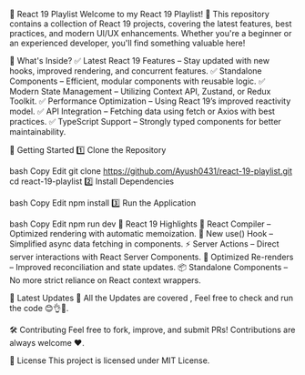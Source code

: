 🚀 React 19 Playlist
Welcome to my React 19 Playlist! 🎉 This repository contains a collection of React 19 projects, covering the latest features, best practices, and modern UI/UX enhancements. Whether you're a beginner or an experienced developer, you'll find something valuable here!

📌 What's Inside?
✅ Latest React 19 Features – Stay updated with new hooks, improved rendering, and concurrent features.
✅ Standalone Components – Efficient, modular components with reusable logic.
✅ Modern State Management – Utilizing Context API, Zustand, or Redux Toolkit.
✅ Performance Optimization – Using React 19’s improved reactivity model.
✅ API Integration – Fetching data using fetch or Axios with best practices.
✅ TypeScript Support – Strongly typed components for better maintainability.


🚀 Getting Started
1️⃣ Clone the Repository

bash
Copy
Edit
git clone https://github.com/Ayush0431/react-19-playlist.git
cd react-19-playlist
2️⃣ Install Dependencies

bash
Copy
Edit
npm install
3️⃣ Run the Application

bash
Copy
Edit
npm run dev
🎯 React 19 Highlights
🚀 React Compiler – Optimized rendering with automatic memoization.
🎨 New use() Hook – Simplified async data fetching in components.
⚡ Server Actions – Direct server interactions with React Server Components.
🔄 Optimized Re-renders – Improved reconciliation and state updates.
📦 Standalone Components – No more strict reliance on React context wrappers.

📢 Latest Updates
📅 All the Updates are covered , Feel free to check and run the code 😊👌🙌.

🛠️ Contributing
Feel free to fork, improve, and submit PRs! Contributions are always welcome ❤️.

📜 License
This project is licensed under MIT License.
